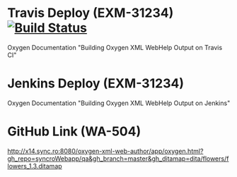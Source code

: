 # Travis Deploy (EXM-31234) [![Build Status](https://travis-ci.org/syncroWebapp/qa.svg?branch=master)](https://travis-ci.org/syncroWebapp/qa)
Oxygen Documentation "Building Oxygen XML WebHelp Output on Travis CI" 

# Jenkins Deploy (EXM-31234)
Oxygen Documentation "Building Oxygen XML WebHelp Output on Jenkins"

# GitHub Link (WA-504)
http://x14.sync.ro:8080/oxygen-xml-web-author/app/oxygen.html?gh_repo=syncroWebapp/qa&gh_branch=master&gh_ditamap=dita/flowers/flowers_1.3.ditamap